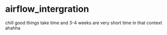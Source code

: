 # airflow_intergration

chill good things take time and 3-4 weeks are very short time  in that context ahahha
